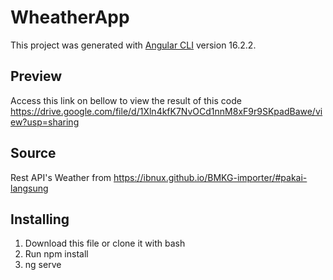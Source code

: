 # WheatherApp
This project was generated with [Angular CLI](https://github.com/angular/angular-cli) version 16.2.2.

## Preview
Access this link on bellow to view the result of this code
https://drive.google.com/file/d/1Xln4kfK7NvOCd1nnM8xF9r9SKpadBawe/view?usp=sharing


## Source
Rest API's Weather from https://ibnux.github.io/BMKG-importer/#pakai-langsung

## Installing
1. Download this file or clone it with bash
2. Run npm install
3. ng serve


